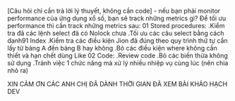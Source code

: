 [Câu hỏi chỉ cần trả lời lý thuyết, không cần code] - nếu bạn phải monitor performance của ứng dụng xổ số, bạn sẽ track những metrics gì?
Để tối ưu performance thì cần track những metrics sau:
01 Stored procedures:
	.Kiểm tra đã các lệnh select đã có Nolock chưa
	.Tối ưu các câu select bằng cách danh91 Index
	.Kiểm tra các điều kiện Jion đã đúng theo quy trình thứ tự cần lấy từ bảng A đến bảng B hay không
	.Bỏ các điều kiện where không cần thiết và hạn chết dùng Like
02 Code:
	.Review code
	.Bỏ các biến thừa không sử dụng
	.Tránh việc 1 chức năng mà xử lý nhiều nhiệp vụ cùng lúc (nên chia nhỏ ra)
	
XIN CẢM ƠN CÁC ANH CHỊ ĐÃ DÀNH THỜI GIAN ĐÃ XEM BÀI KHẢO HẠCH DEV
